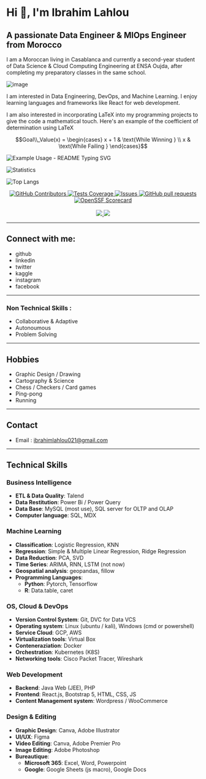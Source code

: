 # Hi 👋, I'm Ibrahim Lahlou
## A passionate Data Engineer & MlOps Engineer from Morocco

I am a Moroccan living in Casablanca and currently a second-year student of Data Science & Cloud Computing Engineering at ENSA Oujda, after completing my preparatory classes in the same school.

![image](https://github.com/IbLahlou/IbLahlou/assets/105231126/a19ee550-49e6-4eb7-a3cd-8ac9305a6425)


I am interested in Data Engineering, DevOps, and Machine Learning. I enjoy learning languages and frameworks like React for web development.

I am also interested in incorporating LaTeX into my programming projects to give the code a mathematical touch. Here's an example of the coefficient of determination using LaTeX

$$Goal\\_Value(x) = \begin{cases}
       x + 1 & \text{While Winning }  \\
        x  & \text{While Failing } 
       \end{cases}$$


![Example Usage - README Typing SVG](https://readme-typing-svg.demolab.com/?lines=Type+messages+everywhere%21;Add+a+bio+to+your+profile%21;Add+a+description+to+your+repo%21;Make+your+readme+stand+out%21&font=Fira%20Code&center=true&width=380&height=50&duration=4000&pause=1000)

![Statistics](https://github-readme-stats.vercel.app/api?username=IbLahlou&count_private=true&show_icons=true&theme=light)

<!--
![Top Languages](https://github-readme-stats.vercel.app/api/top-langs/?username=Omaraitbenhaddi&show_icons=true&theme=radical)
-->
![Top Langs](https://github-readme-stats.vercel.app/api/top-langs/?username=IbLahlou&layout=compact)

 <p align="center">
    <a href="https://github.com/IbLahlou/github-readme-stats/graphs/contributors">
      <img alt="GitHub Contributors" src="https://img.shields.io/github/contributors/IbLahlou/github-readme-stats" />
    </a>
    <a href="https://codecov.io/gh/IbLahlou/github-readme-stats">
      <img alt="Tests Coverage" src="https://codecov.io/gh/IbLahlou/github-readme-stats/branch/master/graph/badge.svg" />
    </a>
    <a href="https://github.com/IbLahlou/github-readme-stats/issues">
      <img alt="Issues" src="https://img.shields.io/github/issues/IbLahlou/github-readme-stats?color=0088ff" />
    </a>
    <a href="https://github.com/IbLahlou/github-readme-stats/pulls">
      <img alt="GitHub pull requests" src="https://img.shields.io/github/issues-pr/IbLahlou/github-readme-stats?color=0088ff" />
    </a>
    <a href="https://securityscorecards.dev/viewer/?uri=github.com/anuraghazra/github-readme-stats">
      <img alt="OpenSSF Scorecard" src="https://api.securityscorecards.dev/projects/github.com/anuraghazra/github-readme-stats/badge" />
    </a>
    <br />
    <br />
    <a href="https://a.paddle.com/v2/click/16413/119403?link=1227">
      <img src="https://img.shields.io/badge/Supported%20by-VSCode%20Power%20User%20%E2%86%92-gray.svg?colorA=655BE1&colorB=4F44D6&style=for-the-badge"/>
    </a>
    <a href="https://a.paddle.com/v2/click/16413/119403?link=2345">
      <img src="https://img.shields.io/badge/Supported%20by-Node%20Cli.com%20%E2%86%92-gray.svg?colorA=61c265&colorB=4CAF50&style=for-the-badge"/>
    </a>
  </p>

****

## Connect with me:
<!-- Add your social media and contact links here -->
- github
- linkedin
- twitter
- kaggle
- instagram
- facebook

****

### Non Technical Skills :
- Collaborative & Adaptive
- Autonoumous
- Problem Solving

****

## Hobbies
- Graphic Design / Drawing
- Cartography & Science
- Chess / Checkers / Card games
- Ping-pong
- Running

****

## Contact

- Email : ibrahimlahlou021@gmail.com

****

## Technical Skills

### Business Intelligence
- **ETL & Data Quality**: Talend
- **Data Restitution**: Power Bi / Power Query
- **Data Base**: MySQL (most use), SQL server for OLTP and OLAP
- **Computer language**: SQL, MDX

### Machine Learning
- **Classification**: Logistic Regression, KNN
- **Regression**: Simple & Multiple Linear Regression, Ridge Regression
- **Data Reduction**: PCA, SVD
- **Time Series**: ARIMA, RNN, LSTM (not now)
- **Geospatial analysis**: geopandas, fillow
- **Programming Languages**:
  - **Python**: Pytorch, Tensorflow
  - **R**: Data.table, caret

### OS, Cloud & DevOps
- **Version Control System**: Git, DVC for Data VCS
- **Operating system**: Linux (ubuntu / kali), Windows (cmd or powershell)
- **Service Cloud**: GCP, AWS
- **Virtualization tools**: Virtual Box
- **Conteneraziation**: Docker
- **Orchestration**: Kubernetes (K8S)
- **Networking tools**: Cisco Packet Tracer, Wireshark

### Web Development
- **Backend**: Java Web (JEE), PHP
- **Frontend**: React.js, Bootstrap 5, HTML, CSS, JS
- **Content Management system**: Wordpress / WooCommerce

### Design & Editing
- **Graphic Design**: Canva, Adobe Illustrator
- **UI/UX**: Figma
- **Video Editing**: Canva, Adobe Premier Pro
- **Image Editing**: Adobe Photoshop
- **Bureautique**:
  - **Microsoft 365**: Excel, Word, Powerpoint
  - **Google**: Google Sheets (js macro), Google Docs


